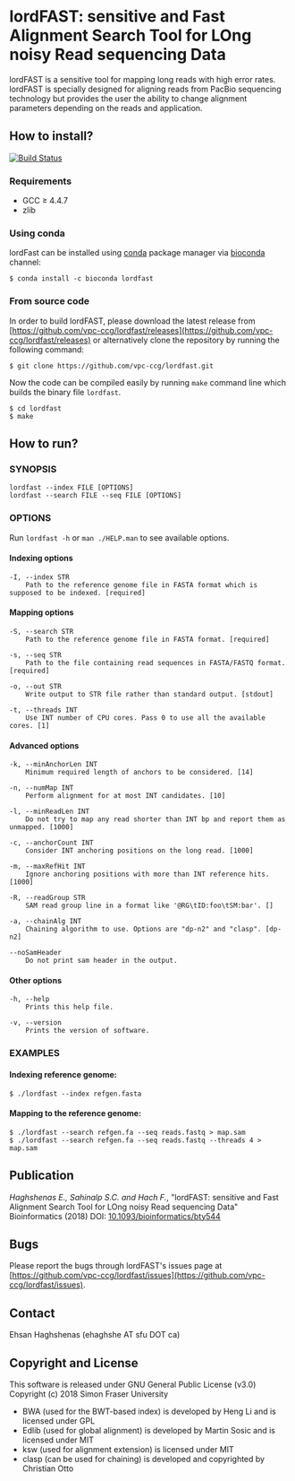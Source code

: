 # **lordFAST: sensitive and Fast Alignment Search Tool for LOng noisy Read sequencing Data**

lordFAST is a sensitive tool for mapping long reads with high error rates.
lordFAST is specially designed for aligning reads from PacBio sequencing technology but provides the  user  the ability to change alignment parameters depending on the reads and application.

## How to install?

[![Build Status](https://travis-ci.org/vpc-ccg/lordfast.svg?branch=master)](https://travis-ci.org/vpc-ccg/lordfast)

### Requirements
- GCC ≥ 4.4.7
- zlib

### Using conda
lordFast can be installed using [conda](https://conda.io) package manager via [bioconda](https://bioconda.github.io) channel:

    $ conda install -c bioconda lordfast

### From source code
In order to build lordFAST, please download the latest release from [https://github.com/vpc-ccg/lordfast/releases](https://github.com/vpc-ccg/lordfast/releases) or alternatively clone the repository by running the following command:

    $ git clone https://github.com/vpc-ccg/lordfast.git
Now the code can be compiled easily by running `make` command line which builds the binary file `lordfast`.

    $ cd lordfast
    $ make

## How to run?

### SYNOPSIS

    lordfast --index FILE [OPTIONS]
    lordfast --search FILE --seq FILE [OPTIONS]

### OPTIONS
Run `lordfast -h` or `man ./HELP.man` to see available options.

#### Indexing options
    -I, --index STR
        Path to the reference genome file in FASTA format which is supposed to be indexed. [required]

#### Mapping options
    -S, --search STR
        Path to the reference genome file in FASTA format. [required]

    -s, --seq STR
        Path to the file containing read sequences in FASTA/FASTQ format. [required]

    -o, --out STR
        Write output to STR file rather than standard output. [stdout]

    -t, --threads INT
        Use INT number of CPU cores. Pass 0 to use all the available cores. [1]

#### Advanced options
    -k, --minAnchorLen INT
        Minimum required length of anchors to be considered. [14]

    -n, --numMap INT
        Perform alignment for at most INT candidates. [10]

    -l, --minReadLen INT
        Do not try to map any read shorter than INT bp and report them as unmapped. [1000]

    -c, --anchorCount INT
        Consider INT anchoring positions on the long read. [1000]

    -m, --maxRefHit INT
        Ignore anchoring positions with more than INT reference hits. [1000]

    -R, --readGroup STR
        SAM read group line in a format like '@RG\tID:foo\tSM:bar'. []

    -a, --chainAlg INT
        Chaining algorithm to use. Options are "dp-n2" and "clasp". [dp-n2]

    --noSamHeader
        Do not print sam header in the output.

#### Other options
    -h, --help
        Prints this help file.

    -v, --version
        Prints the version of software.


### EXAMPLES
#### Indexing reference genome:

    $ ./lordfast --index refgen.fasta

#### Mapping to the reference genome:

    $ ./lordfast --search refgen.fa --seq reads.fastq > map.sam
    $ ./lordfast --search refgen.fa --seq reads.fastq --threads 4 > map.sam

## Publication
*Haghshenas E., Sahinalp S.C. and Hach F.*, "lordFAST: sensitive and Fast Alignment Search Tool for LOng noisy Read sequencing Data" Bioinformatics (2018) DOI: [10.1093/bioinformatics/bty544](https://doi.org/10.1093/bioinformatics/bty544)

## Bugs
Please report the bugs through lordFAST's issues page at [https://github.com/vpc-ccg/lordfast/issues](https://github.com/vpc-ccg/lordfast/issues).

## Contact
Ehsan Haghshenas (ehaghshe AT sfu DOT ca)

## Copyright and License
This software is released under GNU General Public License (v3.0)\
Copyright (c) 2018 Simon Fraser University
- BWA (used for the BWT-based index) is developed by Heng Li and is licensed under GPL
- Edlib (used for global alignment) is developed by Martin Sosic and is licensed under MIT
- ksw (used for alignment extension) is licensed under MIT
- clasp (can be used for chaining) is developed and copyrighted by Christian Otto
